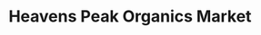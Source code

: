 ---
title: "Heavens Peak Organics Market"
url: /eureka/heavens-peak-organics-market/
shop: supermarket
---